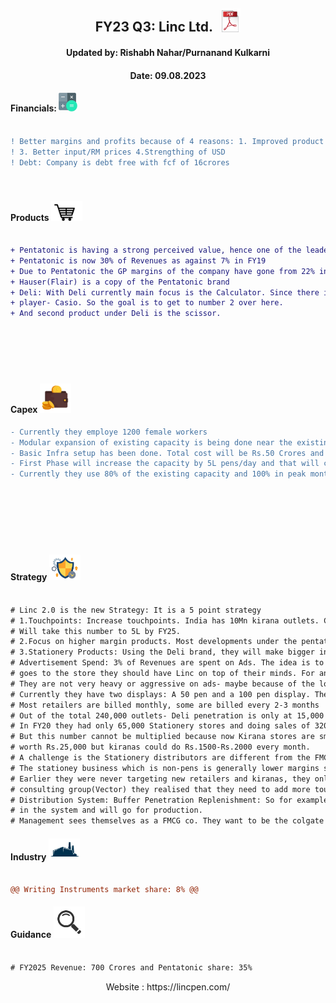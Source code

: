 [fin]: https://www.screener.in/company/LINC/
[products]: https://lincpen.com/products
[capex]: https://eresh-zealous.medium.com/
[strategy]: https://eresh-zealous.medium.com/
[ind]: https://www.verifiedmarketresearch.com/product/india-writing-instruments-market/
[investor_relations]: https://lincpen.com/investor-relations
[concall]: https://www.bseindia.com/xml-data/corpfiling/AttachHis/38566ccb-bdde-45ea-a9b8-405a5729d0f3.pdf


<div align="center">
  
##  FY23 Q3: Linc Ltd. $~$ [<img alt="Java" width="30px" src="https://github.com/qodeinvestments/Swan-Documentation/blob/main/Systems/100_Baggers/github_pages/logo_files/Pdf%20Logo%201.png" />][concall]
####  Updated by: Rishabh Nahar/Purnanand Kulkarni
####  Date: 09.08.2023

</div>


  
#### Financials:   [<img align="centre" alt="Java" width="30px" src="https://github.com/qodeinvestments/Swan-Documentation/blob/main/Systems/100_Baggers/github_pages/logo_files/Financials%20Logo%201.png" />][fin]
```diff

! Better margins and profits because of 4 reasons: 1. Improved product mix 2.Increase in selling prices of legacy products
! 3. Better input/RM prices 4.Strengthing of USD
! Debt: Company is debt free with fcf of 16crores




```




#### Products [<img align="centre" alt="Java" width="50px" src="https://github.com/qodeinvestments/Swan-Documentation/blob/main/Systems/100_Baggers/github_pages/logo_files/Products%20Logo%201.jpg" />][products]
```diff

+ Pentatonic is having a strong perceived value, hence one of the leaders in the segment
+ Pentatonic is now 30% of Revenues as against 7% in FY19
+ Due to Pentatonic the GP margins of the company have gone from 22% in FY17 to 33% today
+ Hauser(Flair) is a copy of the Pentatonic brand
+ Deli: With Deli currently main focus is the Calculator. Since there is only one big
+ player- Casio. So the goal is to get to number 2 over here.
+ And second product under Deli is the scissor.







```





#### Capex [<img align="centre" alt="Java" width="50px" src="https://github.com/qodeinvestments/Swan-Documentation/blob/main/Systems/100_Baggers/github_pages/logo_files/Capex%20Logo%201.jpg" />][capex]
```diff
- Currently they employe 1200 female workers
- Modular expansion of existing capacity is being done near the existing factory.
- Basic Infra setup has been done. Total cost will be Rs.50 Crores and until FY24 almost 35 Crores
- First Phase will increase the capacity by 5L pens/day and that will cost Rs.35 Crores
- Currently they use 80% of the existing capacity and 100% in peak months








```



#### Strategy [<img align="centre" alt="Java" width="50px" src="https://github.com/qodeinvestments/Swan-Documentation/blob/main/Systems/100_Baggers/github_pages/logo_files/Strategy%20Logo%203.jpg" />][strategy]
```diff

# Linc 2.0 is the new Strategy: It is a 5 point strategy
# 1.Touchpoints: Increase touchpoints. India has 10Mn kirana outlets. Currently Linc has reached 2.4L outlets.
# Will take this number to 5L by FY25.
# 2.Focus on higher margin products. Most developments under the pentatonic portfolio: 3 products to be launch in FY24
# 3.Stationery Products: Using the Deli brand, they will make bigger inroads.
# Advertisement Spend: 3% of Revenues are spent on Ads. The idea is to create a brand recall, so that when the consumer
# goes to the store they should have Linc on top of their minds. For any FMCG product distribution network is the key.
# They are not very heavy or aggressive on ads- maybe because of the lower margin products
# Currently they have two displays: A 50 pen and a 100 pen display. There are some retailers who buy 50 and some 100
# Most retailers are billed monthly, some are billed every 2-3 months
# Out of the total 240,000 outlets- Deli penetration is only at 15,000 outlets
# In FY20 they had only 65,000 Stationery stores and doing sales of 320 Crores domestically, i.e 40k per store
# But this number cannot be multiplied because now Kirana stores are smaller buyers. Generally Stationey stores could purchase
# worth Rs.25,000 but kiranas could do Rs.1500-Rs.2000 every month.
# A challenge is the Stationery distributors are different from the FMCG guys. So they have to find new distributors for this
# The stationey business which is non-pens is generally lower margins since this is outsourced
# Earlier they were never targeting new retailers and kiranas, they only sold through stationey stores, but after getting a
# consulting group(Vector) they realised that they need to add more touchpoints. Only then will they grow.
# Distribution System: Buffer Penetration Replenishment: So for example if a channel partner sells 1 carton, it will trigger automatically
# in the system and will go for production. 
# Management sees themselves as a FMCG co. They want to be the colgate of pens. 
```

  

#### Industry   [<img align="centre" alt="Java" width="50px" src="https://github.com/qodeinvestments/Swan-Documentation/blob/main/Systems/100_Baggers/github_pages/logo_files/Industry%20Logo%201.jpg" />][ind]
```diff

@@ Writing Instruments market share: 8% @@

```
[management]: https://eresh-zealous.medium.com/
#### Guidance [<img align="centre" alt="Java" width="50px" src="https://github.com/qodeinvestments/Swan-Documentation/blob/main/Systems/100_Baggers/github_pages/logo_files/magnifying-glass.svg" />][investor_relations]
```diff

# FY2025 Revenue: 700 Crores and Pentatonic share: 35%
```


<div align="center">
 Website : https://lincpen.com/
</div>



